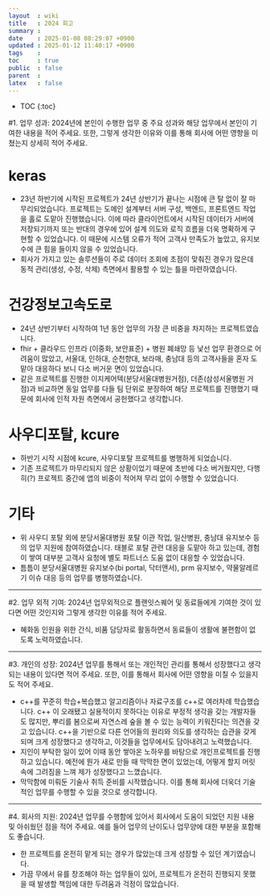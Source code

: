 ```yaml
---
layout  : wiki
title   : 2024 회고
summary : 
date    : 2025-01-08 08:29:07 +0900
updated : 2025-01-12 11:40:17 +0900
tags    : 
toc     : true
public  : false
parent  : 
latex   : false
---
```

* TOC
{:toc}

#1. 업무 성과: 2024년에 본인이 수행한 업무 중 주요 성과와 해당 업무에서 본인이 기여한 내용을 적어 주세요. 또한, 그렇게 생각한 이유와 이를 통해 회사에 어떤 영향을 미쳤는지 상세히 적어 주세요.

# keras
- 23년 하반기에 시작된 프로젝트가 24년 상반기가 끝나는 시점에 큰 탈 없이 잘 마무리되었습니다. 프로젝트는 도메인 설계부터 서버 구성, 백엔드, 프론트엔드 작업을 홀로 도맡아 진행했습니다. 이에 따라 클라이언트에서 시작된 데이터가 서버에 저장되기까지 또는 반대의 경우에 있어 설계 의도와 로직 흐름을 더욱 명확하게 구현할 수 있었습니다. 이 때문에 시스템 오류가 적어 고객사 만족도가 높았고, 유지보수에 큰 힘을 들이지 않을 수 있었습니다. 
- 회사가 가지고 있는 솔루션들이 주로 데이터 조회에 초점이 맞춰진 경우가 많은데 동적 관리(생성, 수정, 삭제) 측면에서 활용할 수 있는 틀을 마련하였습니다.

# 건강정보고속도로
- 24년 상반기부터 시작하여 1년 동안 업무의 가장 큰 비중을 차지하는 프로젝트였습니다. 
- fhir + 클라우드 인프라 (이중화, 보안표준) + 병원 폐쇄망 등 낯선 업무 환경으로 어려움이 많았고, 서울대, 인하대, 순천향대, 보라매, 충남대 등의 고객사들을 혼자 도맡아 대응하다 보니 다소 버거운 면이 있었습니다. 
- 같은 프로젝트를 진행한 이지케어텍(분당서울대병원거점), 더존(삼성서울병원 거점)과 비교하면 동일 업무를 다들 팀 단위로 분장하여 해당 프로젝트를 진행했기 때문에 회사에 인적 자원 측면에서 공헌했다고 생각합니다.

# 사우디포탈, kcure
- 하반기 시작 시점에 kcure, 사우디포탈 프로젝트를 병행하게 되었습니다. 
- 기존 프로젝트가 마무리되지 않은 상황이었기 때문에 초반에 다소 버거웠지만, 다행히(?) 프로젝트 중간에 앱의 비중이 적어져 무리 없이 수행할 수 있었습니다.

# 기타
- 위 사우디 포탈 외에 분당서울대병원 포탈 이관 작업, 일산병원, 충남대 유지보수 등의 업무 지원에 참여하였습니다. 태블로 포탈 관련 대응을 도맡아 하고 있는데, 경험이 쌓여 대부분 고객사 요청에 별도 파트너스 도움 없이 대응할 수 있었습니다.
- 틈틈이 분당서울대병원 유지보수(bi portal, 닥터앤서), prm 유지보수, 약물알레르기 이슈 대응 등의 업무를 병행하였습니다.

---

#2. 업무 외적 기여: 2024년 업무외적으로 플랜잇스퀘어 및 동료들에게 기여한 것이 있다면 어떤 것인지와 그렇게 생각한 이유를 적어 주세요. 
- 혜화동 인원을 위한 간식, 비품 담당자로 활동하면서 동료들이 생활에 불편함이 없도록 노력하였습니다.

---

#3. 개인의 성장: 2024년 업무를 통해서 또는 개인적인 관리를 통해서 성장했다고 생각되는 내용이 있다면 적어 주세요. 또한, 이를 통해서 회사에 어떤 영향을 미칠 수 있을지도 적어 주세요.
- c++를 꾸준히 학습+복습했고 알고리즘이나 자료구조를 c++로 여러차례 학습했습니다. c++ 이 오래됐고 실용적이지 못하다는 이유로 부정적 생각을 갖는 개발자들도 많지만, 뿌리를 봄으로써 자연스레 숲을 볼 수 있는 능력이 키워진다는 의견을 갖고 있습니다. c++을 기반으로 다른 언어들의 원리와 의도를 생각하는 습관을 갖게 되며 크게 성장했다고 생각하고, 이것들을 업무에서도 담아내려고 노력했습니다.
- 지인이 부탁한 일이 있어 이때 동안 쌓아온 노하우를 바탕으로 개인프로젝트를 진행하고 있습니다. 예전에 뭔가 새로 만들 때 막막한 면이 있었는데, 어떻게 할지 머릿속에 그려짐을 느껴 제가 성장했다고 느꼈습니다.
- 막막함에 미뤄둔 기술사 취득 준비를 시작했습니다. 이를 통해 회사에 더욱더 기술적인 업무를 수행할 수 있을 것으로 생각합니다. 

---

#4. 회사의 지원: 2024년 업무를 수행함에 있어서 회사에서 도움이 되었던 지원 내용 및 아쉬웠던 점을 적어 주세요. 예를 들어 업무의 난이도나 업무양에 대한 부분을 포함해도 좋습니다.
- 한 프로젝트를 온전히 맡게 되는 경우가 많았는데 크게 성장할 수 있던 계기였습니다. 
- 가끔 무에서 유를 창조해야 하는 업무들이 있어, 프로젝트가 온전히 진행되지 못했을 때 발생할 책임에 대한 두려움과 걱정이 많았습니다.
